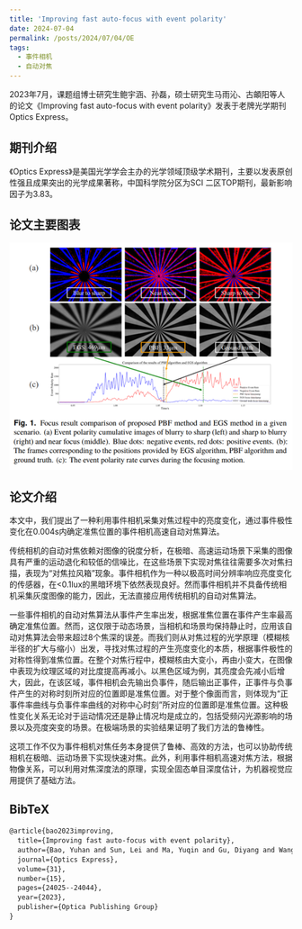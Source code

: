 ```yaml
---
title: 'Improving fast auto-focus with event polarity'
date: 2024-07-04
permalink: /posts/2024/07/04/OE
tags:
  - 事件相机
  - 自动对焦
---
```


2023年7月，课题组博士研究生鲍宇涵、孙磊，硕士研究生马雨沁、古頔阳等人的论文《Improving fast auto-focus with event polarity》发表于老牌光学期刊Optics Express。

## 期刊介绍

《Optics Express》是美国光学学会主办的光学领域顶级学术期刊，主要以发表原创性强且成果突出的光学成果著称，中国科学院分区为SCI 二区TOP期刊，最新影响因子为3.83。

## 论文主要图表
<div style="text-align:center">
<img src="/images/research/2024-07-04-OE/图片1.png" alt="Portfolio" style="max-width: 100%">
</div>

## 论文介绍

本文中，我们提出了一种利用事件相机采集对焦过程中的亮度变化，通过事件极性变化在0.004s内确定准焦位置的事件相机高速自动对焦算法。

传统相机的自动对焦依赖对图像的锐度分析，在极暗、高速运动场景下采集的图像具有严重的运动退化和较低的信噪比，在这些场景下实现对焦往往需要多次对焦扫描，表现为“对焦拉风箱”现象。事件相机作为一种以极高时间分辨率响应亮度变化的传感器，在<0.1lux的黑暗环境下依然表现良好。然而事件相机并不具备传统相机采集灰度图像的能力，因此，无法直接应用传统相机的自动对焦算法。

一些事件相机的自动对焦算法从事件产生率出发，根据准焦位置在事件产生率最高确定准焦位置。然而，这仅限于动态场景，当相机和场景均保持静止时，应用该自动对焦算法会带来超过8个焦深的误差。而我们则从对焦过程的光学原理（模糊核半径的扩大与缩小）出发，寻找对焦过程的产生亮度变化的本质，根据事件极性的对称性得到准焦位置。在整个对焦行程中，模糊核由大变小，再由小变大，在图像中表现为纹理区域的对比度提高再减小。以黑色区域为例，其亮度会先减小后增大，因此，在该区域，事件相机会先输出负事件，随后输出正事件，正事件与负事件产生的对称时刻所对应的位置即是准焦位置。对于整个像面而言，则体现为“正事件率曲线与负事件率曲线的对称中心时刻”所对应的位置即是准焦位置。这种极性变化关系无论对于运动情况还是静止情况均是成立的，包括受频闪光源影响的场景以及亮度突变的场景。在极端场景的实验结果证明了我们方法的鲁棒性。

这项工作不仅为事件相机对焦任务本身提供了鲁棒、高效的方法，也可以协助传统相机在极暗、运动场景下实现快速对焦。此外，利用事件相机高速对焦方法，根据物像关系，可以利用对焦深度法的原理，实现全固态单目深度估计，为机器视觉应用提供了基础方法。


## BibTeX
```tex
@article{bao2023improving,
  title={Improving fast auto-focus with event polarity},
  author={Bao, Yuhan and Sun, Lei and Ma, Yuqin and Gu, Diyang and Wang, Kaiwei},
  journal={Optics Express},
  volume={31},
  number={15},
  pages={24025--24044},
  year={2023},
  publisher={Optica Publishing Group}
}
```

